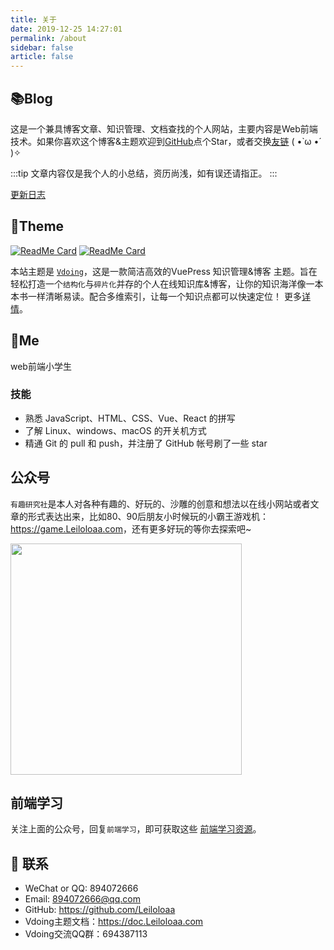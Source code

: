 ```yaml
---
title: 关于
date: 2019-12-25 14:27:01
permalink: /about
sidebar: false
article: false
---
```


## 📚Blog
这是一个兼具博客文章、知识管理、文档查找的个人网站，主要内容是Web前端技术。如果你喜欢这个博客&主题欢迎到[GitHub](https://github.com/Leiloloaa/vuepress-theme-vdoing)点个Star，或者交换[友链](/friends/) ( •̀ ω •́ )✧

:::tip
文章内容仅是我个人的小总结，资历尚浅，如有误还请指正。
:::

[更新日志](https://github.com/Leiloloaa/vuepress-theme-vdoing/commits/master)

## 🎨Theme

[<img src="https://github-readme-stats.vercel.app/api/pin/?username=Leiloloaa&amp;repo=vuepress-theme-vdoing" alt="ReadMe Card" class="no-zoom">](https://github.com/Leiloloaa/vuepress-theme-vdoing)
[<img src="https://github-readme-stats.vercel.app/api/pin/?username=Leiloloaa&amp;repo=vuepress-theme-vdoing-doc" alt="ReadMe Card" class="no-zoom">](https://doc.Leiloloaa.com/)

本站主题是 [`Vdoing`](https://github.com/Leiloloaa/vuepress-theme-vdoing)，这是一款简洁高效的VuePress 知识管理&博客 主题。旨在轻松打造一个`结构化`与`碎片化`并存的个人在线知识库&博客，让你的知识海洋像一本本书一样清晰易读。配合多维索引，让每一个知识点都可以快速定位！ 更多[详情](https://github.com/Leiloloaa/vuepress-theme-vdoing)。

<!-- <a href="https://github.com/Leiloloaa/vuepress-theme-vdoing" target="_blank"><img src='https://img.shields.io/github/stars/Leiloloaa/vuepress-theme-vdoing' alt='GitHub stars' class="no-zoom"></a>
<a href="https://github.com/Leiloloaa/vuepress-theme-vdoing" target="_blank"><img src='https://img.shields.io/github/forks/Leiloloaa/vuepress-theme-vdoing' alt='GitHub forks' class="no-zoom"></a> -->


## 🐼Me
web前端小学生

### 技能
* 熟悉 JavaScript、HTML、CSS、Vue、React 的拼写
* 了解 Linux、windows、macOS 的开关机方式
* 精通 Git 的 pull 和 push，并注册了 GitHub 帐号刷了一些 star

<!-- 本人↓↓↓

<img src='https://cdn.jsdelivr.net/gh/Leiloloaa/image_store/blog/20210103123203.jpg' alt='本人照片' style="width:106px;"> -->


## 公众号
`有趣研究社`是本人对各种有趣的、好玩的、沙雕的创意和想法以在线小网站或者文章的形式表达出来，比如80、90后朋友小时候玩的小霸王游戏机：<https://game.Leiloloaa.com>，还有更多好玩的等你去探索吧~

<img src="https://cdn.jsdelivr.net/gh/Leiloloaa/image_store@master/blog/扫码_搜索联合传播样式-标准色版.1wp8gd1mhjhc.jpg"  style="width:370px;" />
<!-- <img src="https://cdn.jsdelivr.net/gh/Leiloloaa/image_store@master/blog/qrcode.zdqv9mlfc0g.jpg"  style="width:30%;" /> -->

## 前端学习
关注上面的公众号，回复`前端学习`，即可获取这些 [前端学习资源](https://github.com/Leiloloaa/blog-gitalk-comment/wiki/Front-end-Study)。

## :email: 联系

- WeChat or QQ: <a :href="qqUrl" class='qq'>894072666</a>
- Email:  <a href="mailto:894072666@qq.com">894072666@qq.com</a>
- GitHub: <https://github.com/Leiloloaa>
- Vdoing主题文档：<https://doc.Leiloloaa.com>
- Vdoing交流QQ群：694387113


<script>
  export default {
    data(){
      return {
        qqUrl: 'tencent://message/?uin=894072666&Site=&Menu=yes'
      }
    },
    mounted(){
      const flag =  navigator.userAgent.match(/(phone|pad|pod|iPhone|iPod|ios|iPad|Android|Mobile|BlackBerry|IEMobile|MQQBrowser|JUC|Fennec|wOSBrowser|BrowserNG|WebOS|Symbian|Windows Phone)/i);
      if(flag){
        this.qqUrl = 'mqqwpa://im/chat?chat_type=wpa&uin=894072666&version=1&src_type=web&web_src=oicqzone.com'
      }
    }
  }
</script>
